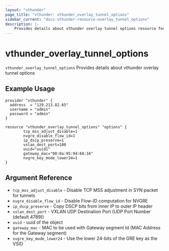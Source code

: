 ```yaml
---
layout: "vthunder"
page_title: "vthunder: vthunder_overlay_tunnel_options"
sidebar_current: "docs-vthunder-resource-overlay_tunnel_options"
description: |-
    Provides details about vthunder overlay tunnel options resource for A10
---
```


# vthunder\_overlay\_tunnel\_options

`vthunder_overlay_tunnel_options` Provides details about vthunder overlay tunnel options
## Example Usage


```hcl
provider "vthunder" {
  address  = "129.213.82.65"
  username = "admin"
  password = "admin"
}

resource "vthunder_overlay_tunnel_options" "options" {
		tcp_mss_adjust_disable=1
		nvgre_disable_flow_id=1
		ip_dscp_preserve=1
		vxlan_dest_port=100
		uuid="uuid1"
		gateway_mac="00:0a:95:9d:68:16"
		nvgre_key_mode_lower24=1		
}
```

## Argument Reference

* `tcp_mss_adjust_disable` - Disable TCP MSS adjustment in SYN packet for tunnels
* `nvgre_disable_flow_id` - Disable Flow-ID computation for NVGRE
* `ip_dscp_preserve` - Copy DSCP bits from inner IP to outer IP header
* `vxlan_dest_port` - VXLAN UDP Destination Port (UDP Port Number (default 4789))
* `uuid` - uuid of the object
* `gateway_mac` - MAC to be used with Gateway segment Id (MAC Address for the Gateway segment)
* `nvgre_key_mode_lower24` - Use the lower 24-bits of the GRE key as the VSID
